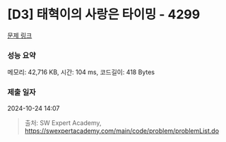 # [D3] 태혁이의 사랑은 타이밍 - 4299 

[문제 링크](https://swexpertacademy.com/main/code/problem/problemDetail.do?contestProbId=AWLv6mx6htoDFAVV) 

### 성능 요약

메모리: 42,716 KB, 시간: 104 ms, 코드길이: 418 Bytes

### 제출 일자

2024-10-24 14:07



> 출처: SW Expert Academy, https://swexpertacademy.com/main/code/problem/problemList.do